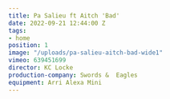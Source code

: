 ```yaml
---
title: Pa Salieu ft Aitch 'Bad'
date: 2022-09-21 12:44:00 Z
tags:
- home
position: 1
image: "/uploads/pa-salieu-aitch-bad-wide1"
vimeo: 639451699
director: KC Locke
production-company: Swords &  Eagles
equipment: Arri Alexa Mini
---
```



